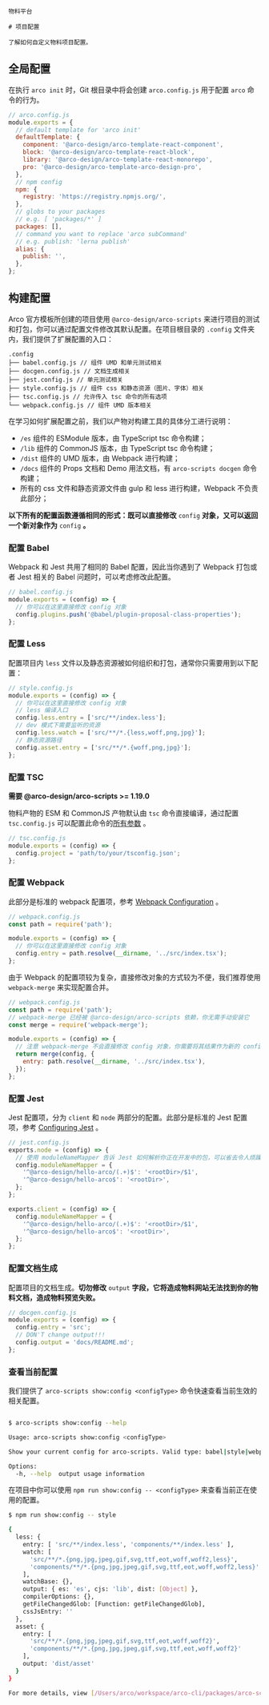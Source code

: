 `````
物料平台

# 项目配置

了解如何自定义物料项目配置。
`````

## 全局配置

在执行 `arco init` 时，Git 根目录中将会创建 `arco.config.js` 用于配置 `arco` 命令的行为。

```javascript
// arco.config.js
module.exports = {
  // default template for 'arco init'
  defaultTemplate: {
    component: '@arco-design/arco-template-react-component',
    block: '@arco-design/arco-template-react-block',
    library: '@arco-design/arco-template-react-monorepo',
    pro: '@arco-design/arco-template-arco-design-pro',
  },
  // npm config
  npm: {
    registry: 'https://registry.npmjs.org/',
  },
  // globs to your packages
  // e.g. [ 'packages/*' ]
  packages: [],
  // command you want to replace 'arco subCommand'
  // e.g. publish: 'lerna publish'
  alias: {
    publish: '',
  },
};
```

## **构建配置**

Arco 官方模板所创建的项目使用 `@arco-design/arco-scripts` 来进行项目的测试和打包，你可以通过配置文件修改其默认配置。在项目根目录的 `.config` 文件夹内，我们提供了扩展配置的入口：

```
.config
├── babel.config.js // 组件 UMD 和单元测试相关
├── docgen.config.js // 文档生成相关
├── jest.config.js // 单元测试相关
├── style.config.js // 组件 css 和静态资源（图片、字体）相关
├── tsc.config.js // 允许传入 tsc 命令的所有选项
└── webpack.config.js // 组件 UMD 版本相关
```

在学习如何扩展配置之前，我们以产物对构建工具的具体分工进行说明：

- `/es` 组件的 ESModule 版本，由 TypeScript tsc 命令构建；
- `/lib` 组件的 CommonJS 版本，由 TypeScript tsc 命令构建；
- `/dist` 组件的 UMD 版本，由 Webpack 进行构建；
- `/docs` 组件的 Props 文档和 Demo 用法文档，有 `arco-scripts docgen` 命令构建；
- 所有的 css 文件和静态资源文件由 gulp 和 less 进行构建，Webpack 不负责此部分；

**以下所有的配置函数遵循相同的形式：既可以直接修改** `config` **对象，又可以返回一个新对象作为** `config` **。**

### **配置 Babel**

Webpack 和 Jest 共用了相同的 Babel 配置，因此当你遇到了 Webpack 打包或者 Jest 相关的 Babel 问题时，可以考虑修改此配置。

```javascript
// babel.config.js
module.exports = (config) => {
  // 你可以在这里直接修改 config 对象
  config.plugins.push('@babel/plugin-proposal-class-properties');
};
```

### **配置 Less**

配置项目内 `less` 文件以及静态资源被如何组织和打包，通常你只需要用到以下配置：

```javascript
// style.config.js
module.exports = (config) => {
  // 你可以在这里直接修改 config 对象
  // less 编译入口
  config.less.entry = ['src/**/index.less'];
  // dev 模式下需要监听的资源
  config.less.watch = ['src/**/*.{less,woff,png,jpg}'];
  // 静态资源路径
  config.asset.entry = ['src/**/*.{woff,png,jpg}'];
};
```

### 配置 TSC

**需要 @arco-design/arco-scripts >= 1.19.0**

物料产物的 ESM 和 CommonJS 产物默认由 `tsc` 命令直接编译，通过配置 `tsc.config.js` 可以配置此命令的[所有参数](https://www.typescriptlang.org/docs/handbook/compiler-options.html) 。

```javascript
// tsc.config.js
module.exports = (config) => {
  config.project = 'path/to/your/tsconfig.json';
};
```

### 配置 Webpack

此部分是标准的 webpack 配置项，参考 [Webpack Configuration](https://webpack.js.org/configuration/) 。

```javascript
// webpack.config.js
const path = require('path');

module.exports = (config) => {
  // 你可以在这里直接修改 config 对象
  config.entry = path.resolve(__dirname, '../src/index.tsx');
};
```

由于 Webpack 的配置项较为复杂，直接修改对象的方式较为不便，我们推荐使用 `webpack-merge` 来实现配置合并。

```javascript
// webpack.config.js
const path = require('path');
// webpack-merge 已经被 @arco-design/arco-scripts 依赖，你无需手动安装它
const merge = require('webpack-merge');

module.exports = (config) => {
  // 注意 webpack-merge 不会直接修改 config 对象，你需要将其结果作为新的 config 返回
  return merge(config, {
    entry: path.resolve(__dirname, '../src/index.tsx'),
  });
};
```

### **配置 Jest**

Jest 配置项，分为 `client` 和 `node` 两部分的配置。此部分是标准的 Jest 配置项，参考 [Configuring Jest](https://jestjs.io/docs/en/configuration) 。

```javascript
// jest.config.js
exports.node = (config) => {
  // 使用 moduleNameMapper 告诉 Jest 如何解析你正在开发中的包，可以省去令人烦躁的 npm link 过程
  config.moduleNameMapper = {
    '^@arco-design/hello-arco/(.+)$': '<rootDir>/$1',
    '^@arco-design/hello-arco$': '<rootDir>',
  };
};

exports.client = (config) => {
  config.moduleNameMapper = {
    '^@arco-design/hello-arco/(.+)$': '<rootDir>/$1',
    '^@arco-design/hello-arco$': '<rootDir>',
  };
};
```

### **配置文档生成**

配置项目的文档生成。**切勿修改** `output` **字段，它将造成物料网站无法找到你的物料文档，造成物料预览失败。**

```javascript
// docgen.config.js
module.exports = (config) => {
  config.entry = 'src';
  // DON'T change output!!!
  config.output = 'docs/README.md';
};
```

### **查看当前配置**

我们提供了 `arco-scripts show:config <configType>` 命令快速查看当前生效的相关配置。

```bash

$ arco-scripts show:config --help

Usage: arco-scripts show:config <configType>

Show your current config for arco-scripts. Valid type: babel|style|webpack.component|webpack.site|webpack.icon|jest|docgen

Options:
  -h, --help  output usage information
```

在项目中你可以使用 `npm run show:config -- <configType>` 来查看当前正在使用的配置。

```bash
$ npm run show:config -- style

{
  less: {
    entry: [ 'src/**/index.less', 'components/**/index.less' ],
    watch: [
      'src/**/*.{png,jpg,jpeg,gif,svg,ttf,eot,woff,woff2,less}',
      'components/**/*.{png,jpg,jpeg,gif,svg,ttf,eot,woff,woff2,less}'
    ],
    watchBase: {},
    output: { es: 'es', cjs: 'lib', dist: [Object] },
    compilerOptions: {},
    getFileChangedGlob: [Function: getFileChangedGlob],
    cssJsEntry: ''
  },
  asset: {
    entry: [
      'src/**/*.{png,jpg,jpeg,gif,svg,ttf,eot,woff,woff2}',
      'components/**/*.{png,jpg,jpeg,gif,svg,ttf,eot,woff,woff2}'
    ],
    output: 'dist/asset'
  }
}

For more details, view [/Users/arco/workspace/arco-cli/packages/arco-scripts/config/style.config]
```
